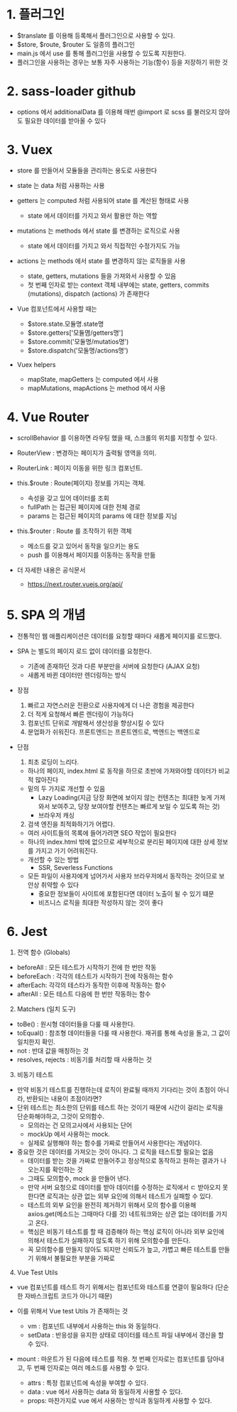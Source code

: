 # 1. 플러그인

- $translate 를 이용해 등록해서 플러그인으로 사용할 수 있다.
- $store, $route, $router 도 일종의 플러그인
- main.js 에서 use 를 통해 플러그인을 사용할 수 있도록 지원한다.
- 플러그인을 사용하는 경우는 보통 자주 사용하는 기능(함수) 등을 저장하기 위한 것

# 2. sass-loader github

- options 에서 additionalData 를 이용해 매번 @import 로 scss 를 불러오지 않아도 필요한 데이터를 받아올 수 있다

# 3. Vuex

- store 를 만들어서 모듈들을 관리하는 용도로 사용한다
- state 는 data 처럼 사용하는 사용
- getters 는 computed 처럼 사용되어 state 를 계산된 형태로 사용
  - state 에서 데이터를 가지고 와서 활용만 하는 역할
- mutations 는 methods 에서 state 를 변경하는 로직으로 사용
  - state 에서 데이터를 가지고 와서 직접적인 수정가지도 가능
- actions 는 methods 에서 state 를 변경하지 않는 로직들을 사용
  - state, getters, mutations 들을 가져와서 사용할 수 있음
  - 첫 번째 인자로 받는 context 객체 내부에는 state, getters, commits (mutations), dispatch (actions) 가 존재한다
- Vue 컴포넌트에서 사용할 때는
  - $store.state.모듈명.state명
  - $store.getters['모듈몀/getters명']
  - $store.commit('모둘명/mutatios명')
  - $store.dispatch('모둘명/actions명')
- Vuex helpers

  - mapState, mapGetters 는 computed 에서 사용
  - mapMutations, mapActions 는 method 에서 사용

# 4. Vue Router

- scrollBehavior 를 이용하면 라우팅 했을 때, 스크롤의 위치를 지정할 수 있다.
- RouterView : 변경하는 페이지가 출력될 영역을 의미.
- RouterLink : 페이지 이동을 위한 링크 컴포넌트.

- this.$route : Route(페이지) 정보를 가지는 객체.
  - 속성을 갖고 있어 데이터를 조회
  - fullPath 는 접근된 페이지에 대한 전체 경로
  - params 는 접근된 페이지의 params 에 대한 정보를 지님
- this.$router : Route 를 조작하기 위한 객체
  - 메소드를 갖고 있어서 동작을 일으키는 용도
  - push 를 이용해서 페이지를 이동하는 동작을 만듦
- 더 자세한 내용은 공식문서
  - https://next.router.vuejs.org/api/

# 5. SPA 의 개념

- 전통적인 웹 애플리케이션은 데이터를 요청할 때마다 새롭게 페이지를 로드했다.
- SPA 는 별도의 페이지 로드 없이 데이터를 요청한다.

  - 기존에 존재하던 것과 다른 부분만을 서버에 요청한다 (AJAX 요청)
  - 새롭게 바뀐 데이터만 렌더링하는 방식

- 장점

  1. 빠르고 자연스러운 전환으로 사용자에게 더 나은 경험을 제공한다
  2. 더 적게 요청해서 빠른 렌더링이 가능하다
  3. 컴포넌트 단위로 개발해서 생산성을 향상시킬 수 있다
  4. 분업화가 쉬워진다. 프론트엔드는 프론트엔드로, 백엔드는 백엔드로

- 단점
  1. 최초 로딩이 느리다.
  - 하나의 페이지, index.html 로 동작을 하므로 초반에 가져와야할 데이터가 비교적 많아진다
  - 밑의 두 가지로 개선할 수 있음
    - Lazy Loading(지금 당장 화면에 보이지 않는 컨텐츠는 최대한 늦게 가져와서 보여주고, 당장 보여야할 컨텐츠는 빠르게 보일 수 있도록 하는 것)
    - 브라우저 캐싱
  2. 검색 엔진을 최적화하기가 어렵다.
  - 여러 사이트들의 목록에 들어가려면 SEO 작업이 필요한다
  - 하나의 index.html 밖에 없으므로 세부적으로 분리된 페이지에 대한 상세 정보를 가지고 가기 어려워진다.
  - 개선할 수 있는 방법
    - SSR, Severless Functions
  - 모든 파일이 사용자에게 넘어가서 사용자 브라우저에서 동작하는 것이므로 보안상 취약할 수 있다
    - 중요한 정보들이 사이트에 포함된다면 데이터 노출이 될 수 있기 떄문
    - 비즈니스 로직을 최대한 작성하지 않는 것이 좋다

# 6. Jest

1. 전역 함수 (Globals)

- beforeAll : 모든 테스트가 시작하기 전에 한 번만 작동
- beforeEach : 각각의 테스트가 시작하기 전에 작동하는 함수
- afterEach: 각각의 테스타가 동작한 이후에 작동하는 함수
- afterAll : 모든 테스트 다음에 한 번만 작동하는 함수

2. Matchers (일치 도구)

- toBe() : 원시형 데이터들을 다룰 때 사용한다.
- toEqual() : 참조형 데이터들을 다룰 때 사용한다. 재귀를 통해 속성을 돌고, 그 값이 일치한지 확인.
- not : 반대 값을 매칭하는 것
- resolves, rejects : 비동기를 처리할 때 사용하는 것

3. 비동기 테스트

- 만약 비동기 테스트를 진행하는데 로직이 완료될 때까지 기다리는 것이 초점이 아니라, 반환되는 내용이 초점이라면?
- 단위 테스트는 최소한의 단위를 테스트 하는 것이기 때문에 시간이 걸리는 로직을 단순화해야하고, 그것이 모의함수.
  - 모의라는 건 모의고사에서 사용되는 단어
  - mockUp 에서 사용하는 mock.
  - 실제로 실행해야 하는 함수를 가짜로 만들어서 사용한다는 개념이다.
- 중요한 것은 데이터를 가져오는 것이 아니다. 그 로직을 테스트할 필요는 없음
  - 데이터를 받는 것을 가짜로 만들어주고 정상적으로 동작하고 원하는 결과가 나오는지를 확인하는 것
  - 그때도 모의함수, mock 을 만들어 낸다.
  - 만약 서버 요청으로 데이터를 받아 데이터를 수정하는 로직에서 ㄷ 받아오지 못한다면 로직과는 상관 없는 외부 요인에 의해서 테스트가 실패할 수 있다.
  - 테스트의 외부 요인을 완전히 제거하기 위해서 모의 함수를 이용해 axios.get(메소드는 그때마다 다를 것) 네트워크와는 상관 없는 데이터를 가지고 온다.
  - 핵심은 비동기 테스트를 할 때 검증해야 하는 핵심 로직이 아니라 외부 요인에 의해서 테스트가 실패하지 않도록 하기 위해 모의함수를 만든다.
  - 꼭 모의함수를 만들지 않아도 되지만 신뢰도가 높고, 가볍고 빠른 테스트를 만들기 위해서 불필요한 부분을 가짜로

4. Vue Test Utils

- vue 컴포넌트를 테스트 하기 위해서는 컴포넌트와 테스트를 연결이 필요하다 (단순한 자바스크립트 코드가 아니기 때문)
- 이를 위해서 Vue test Utils 가 존재하는 것

  - vm : 컴포넌트 내부에서 사용하는 this 와 동일하다.
  - setData : 반응성을 유지한 상태로 데이터를 테스트 파일 내부에서 갱신을 할 수 있다.

- mount : 마운트가 된 다음에 테스트를 적용. 첫 번째 인자로는 컴포넌트를 담아내고, 두 번째 인자로는 여러 메소드를 사용할 수 있다.
  - attrs : 특정 컴포넌트에 속성을 부여할 수 있다.
  - data : vue 에서 사용하는 data 와 동일하게 사용할 수 있다.
  - props: 마찬가지로 vue 에서 사용하는 방식과 동일하게 사용할 수 있다.
